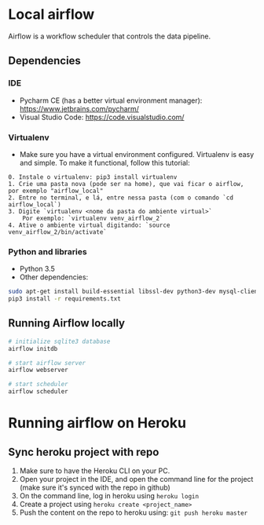 # Local airflow
Airflow is a workflow scheduler that controls the data pipeline.


## Dependencies
### IDE
- Pycharm CE (has a better virtual environment manager): https://www.jetbrains.com/pycharm/
- Visual Studio Code: https://code.visualstudio.com/

### Virtualenv
- Make sure you have a virtual environment configured. Virtualenv is easy and simple. To make it functional, follow this tutorial:
```
0. Instale o virtualenv: pip3 install virtualenv
1. Crie uma pasta nova (pode ser na home), que vai ficar o airflow, por exemplo "airflow_local"
2. Entre no terminal, e lá, entre nessa pasta (com o comando `cd airflow_local`)
3. Digite `virtualenv <nome da pasta do ambiente virtual>`
    Por exemplo: `virtualenv venv_airflow_2`
4. Ative o ambiente virtual digitando: `source venv_airflow_2/bin/activate`
```


### Python and libraries
- Python 3.5
- Other dependencies:
```bash
sudo apt-get install build-essential libssl-dev python3-dev mysql-client libmysqlclient-dev
pip3 install -r requirements.txt
```

## Running Airflow locally
```bash
# initialize sqlite3 database
airflow initdb

# start airflow server
airflow webserver

# start scheduler
airflow scheduler
```

# Running airflow on Heroku

## Sync heroku project with repo
1. Make sure to have the Heroku CLI on your PC.
2. Open your project in the IDE, and open the command line for the project (make sure it's synced with the repo in github)
3. On the command line, log in heroku using `heroku login`
4. Create a project using `heroku create <project_name>`
5. Push the content on the repo to heroku using: `git push heroku master`
